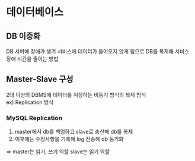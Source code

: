 # 데이터베이스
## DB 이중화
DB 서버에 장애가 생겨 서비스에 데이터가 들어오지 않게 됨으로 DB를 복제해 서비스 장애 시간을 줄이는 방법  

## Master-Slave 구성
2대 이상의 DBMS에 데이터를 저장하는 비동기 방식의 복제 방식  
ex) Replication 방식  
  
### MySQL Replication 
1. master에서 db를 백업하고 slave로 송신해 db를 복제  
2. 이후에는 수정사항을 기록해 log 전송해 db 동기화  
  
 ⇒ master는 읽기, 쓰기 역할 slave는 읽기 역할